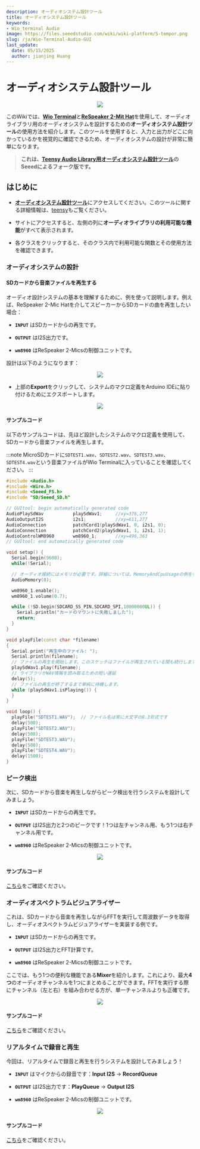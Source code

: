 ```yaml
---
description: オーディオシステム設計ツール
title: オーディオシステム設計ツール
keywords:
- Wio_terminal Audio
image: https://files.seeedstudio.com/wiki/wiki-platform/S-tempor.png
slug: /ja/Wio-Terminal-Audio-GUI
last_update:
  date: 05/15/2025
  author: jianjing Huang
---
```



# オーディオシステム設計ツール

<div align="center"><img src="https://files.seeedstudio.com/wiki/Wio-Terminal-Audio/GUI.gif"/></div>

このWikiでは、[**Wio Terminal**](https://www.seeedstudio.com/Wio-Terminal-p-4509.html)と[**ReSpeaker 2-Mit Hat**](https://www.seeedstudio.com/ReSpeaker-2-Mics-Pi-HAT.html)を使用して、オーディオライブラリ用のオーディオシステムを設計するための**オーディオシステム設計ツール**の使用方法を紹介します。このツールを使用すると、入力と出力がどこに向かっているかを視覚的に確認できるため、オーディオシステムの設計が非常に簡単になります。

> **これは、[Teensy Audio Library用オーディオシステム設計ツール](https://www.pjrc.com/teensy/gui/)のSeeedによるフォーク版です。**

## はじめに

- [**オーディオシステム設計ツール**](https://seeed-studio.github.io/Seeed_Arduino_Audio/)にアクセスしてください。このツールに関する詳細情報は、[teensy](https://www.pjrc.com/teensy/)もご覧ください。

- サイトにアクセスすると、左側の列に**オーディオライブラリの利用可能な機能**がすべて表示されます。

- 各クラスをクリックすると、そのクラス内で利用可能な関数とその使用方法を確認できます。

### オーディオシステムの設計

#### SDカードから音楽ファイルを再生する

オーディオ設計システムの基本を理解するために、例を使って説明します。例えば、ReSpeaker 2-Mic Hatを介してスピーカーからSDカードの曲を再生したい場合：

- **`INPUT`** はSDカードからの再生です。

- **`OUTPUT`** はI2S出力です。

- **`wm8960`** はReSpeaker 2-Micsの制御ユニットです。

設計は以下のようになります：

<div align="center"><img src="https://files.seeedstudio.com/wiki/Wio-Terminal-Audio/simple-play.png"/></div>

- 上部の**Export**をクリックして、システムのマクロ定義をArduino IDEに貼り付けるためにエクスポートします。

<div align="center"><img src="https://files.seeedstudio.com/wiki/Wio-Terminal-Audio/pasting.png"/></div>

#### サンプルコード

以下のサンプルコードは、先ほど設計したシステムのマクロ定義を使用して、SDカードから音楽ファイルを再生します。

:::note
MicroSDカードに`SDTEST1.wav`、`SDTEST2.wav`、`SDTEST3.wav`、`SDTEST4.wav`という音楽ファイルがWio Terminalに入っていることを確認してください。
:::

```cpp
#include <Audio.h>
#include <Wire.h>
#include <Seeed_FS.h>
#include "SD/Seeed_SD.h"

// GUItool: begin automatically generated code
AudioPlaySdWav           playSdWav1;     //xy=376,277
AudioOutputI2S           i2s1;           //xy=611,277
AudioConnection          patchCord1(playSdWav1, 0, i2s1, 0);
AudioConnection          patchCord2(playSdWav1, 1, i2s1, 1);
AudioControlWM8960       wm8960_1;       //xy=496,363
// GUItool: end automatically generated code

void setup() {
  Serial.begin(9600);
  while(!Serial);

  // オーディオ接続にはメモリが必要です。詳細については、MemoryAndCpuUsageの例を参照してください。
  AudioMemory(8);

  wm8960_1.enable();
  wm8960_1.volume(0.7);

  while (!SD.begin(SDCARD_SS_PIN,SDCARD_SPI,10000000UL)) {
    Serial.println("カードのマウントに失敗しました");
    return;
  }
}

void playFile(const char *filename)
{
  Serial.print("再生中のファイル: ");
  Serial.println(filename);
  // ファイルの再生を開始します。このスケッチはファイルが再生されている間も続行します。
  playSdWav1.play(filename);
  // ライブラリがWAV情報を読み取るための短い遅延
  delay(5);
  // ファイルの再生が終了するまで単純に待機します。
  while (playSdWav1.isPlaying()) {
  }
}

void loop() {
  playFile("SDTEST1.WAV");  // ファイル名は常に大文字の8.3形式です
  delay(500);
  playFile("SDTEST2.WAV");
  delay(500);
  playFile("SDTEST3.WAV");
  delay(500);
  playFile("SDTEST4.WAV");
  delay(1500);
}
```

### ピーク検出

次に、SDカードから音楽を再生しながらピーク検出を行うシステムを設計してみましょう。

- **`INPUT`** はSDカードからの再生です。

- **`OUTPUT`** はI2S出力と2つのピークです！1つは左チャンネル用、もう1つは右チャンネル用です。

- **`wm8960`** はReSpeaker 2-Micsの制御ユニットです。

<div align="center"><img src="https://files.seeedstudio.com/wiki/Wio-Terminal-Audio/peak-detection-gui.png"/></div>

#### サンプルコード

[こちら](https://wiki.seeedstudio.com/ja/Wio-Terminal-Audio-Play-Record/#peak-detection)をご確認ください。

### オーディオスペクトラムビジュアライザー

これは、SDカードから音楽を再生しながらFFTを実行して周波数データを取得し、オーディオスペクトラムビジュアライザーを実装する例です。

- **`INPUT`** はSDカードからの再生です。

- **`OUTPUT`** はI2S出力とFFT計算です。

- **`wm8960`** はReSpeaker 2-Micsの制御ユニットです。

ここでは、もう1つの便利な機能である**Mixer**を紹介します。これにより、最大**4つ**のオーディオチャンネルを1つにまとめることができます。FFTを実行する際にチャンネル（左と右）を組み合わせる方が、単一チャンネルよりも正確です。

<div align="center"><img src="https://files.seeedstudio.com/wiki/Wio-Terminal-Audio/audio-spc-gui.png"/></div>

#### サンプルコード

[こちら](https://wiki.seeedstudio.com/ja/Wio-Terminal-Audio-Play-Record/#audio-spectrum-visualizer)をご確認ください。

### リアルタイムで録音と再生

今回は、リアルタイムで録音と再生を行うシステムを設計してみましょう！

- **`INPUT`** はマイクからの録音です：**Input I2S** -> **RecordQueue**

- **`OUTPUT`** はI2S出力です：**PlayQueue** -> **Output I2S**

- **`wm8960`** はReSpeaker 2-Micsの制御ユニットです。

<div align="center"><img src="https://files.seeedstudio.com/wiki/Wio-Terminal-Audio/record-play-realtime.png"/></div>

#### サンプルコード

[こちら](https://wiki.seeedstudio.com/ja/Wio-Terminal-Audio-Play-Record/#record-and-play-at-real-time)をご確認ください。